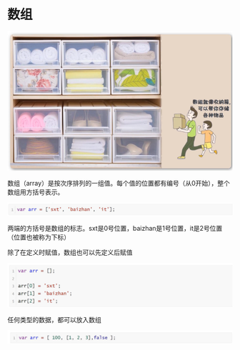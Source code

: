 <h1>数组</h1>

![Alt text](image.png)

数组（array）是按次序排列的一组值。每个值的位置都有编号（从0开始），整个数组用方括号表示。

![Alt text](image-1.png)

两端的方括号是数组的标志。sxt是0号位置，baizhan是1号位置，it是2号位置（位置也被称为下标）

除了在定义时赋值，数组也可以先定义后赋值

![Alt text](image-2.png)

任何类型的数据，都可以放入数组

![Alt text](image-3.png)


